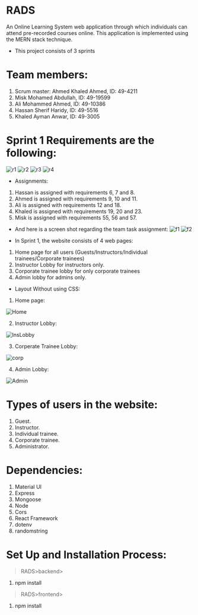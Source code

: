 # RADS
An Online Learning System web application through which individuals can attend pre-recorded courses online. This application is implemented using the MERN stack technique.


* This project consists of 3 sprints

# Team members:

1. Scrum master: Ahmed Khaled Ahmed, ID: 49-4211
2. Misk Mohamed Abdullah, ID: 49-19599
3. Ali Mohammed Ahmed, ID: 49-10386
4. Hassan Sherif Haridy, ID: 49-5516
5. Khaled Ayman Anwar, ID: 49-3005

# Sprint 1 Requirements are the following:

![r1](https://user-images.githubusercontent.com/105018459/199099147-e2fd15db-4f68-4479-bffb-456c384a6253.PNG)
![r2](https://user-images.githubusercontent.com/105018459/199099145-4f12cd47-979e-4b9b-b31a-995f985d109e.PNG)
![r3](https://user-images.githubusercontent.com/105018459/199099140-dda926cf-f59d-4933-b42b-d4e009102e1b.PNG)
![r4](https://user-images.githubusercontent.com/105018459/199099149-801bc56a-5087-4aab-8baf-4ee251005850.PNG)

* Assignments:

1. Hassan is assigned with requirements 6, 7 and 8.
2. Ahmed is assigned with requirements 9, 10 and 11.
3. Ali is assigned with requirements 12 and 18.
4. Khaled is assigned with requirements 19, 20 and 23.
5. Misk is assigned with requirements 55, 56 and 57.

- And here is a screen shot regarding the team task assignment:
![f1](https://user-images.githubusercontent.com/105018459/199100089-380cd74d-5722-42c9-b877-4bd822bf94c3.PNG)
![f2](https://user-images.githubusercontent.com/105018459/199100099-7f817dc3-0ec4-4264-a52c-2a407257f804.PNG)

- In Sprint 1, the website consists of 4 web pages:
1. Home page for all users (Guests/Instructors/Individual trainees/Corporate trainees)
2. Instructor Lobby for instructors only.
3. Corporate trainee lobby for only corporate trainees
4. Admin lobby for admins only.

- Layout Without using CSS:

1. Home page:

![Home](https://user-images.githubusercontent.com/105018459/199102056-4768a1f1-f3b5-495b-b9cd-450e6d054dc5.PNG)

2. Instructor Lobby:

![InsLobby](https://user-images.githubusercontent.com/105018459/199102103-8f0b1890-81d6-4fa5-9c86-8ad5a586abd1.PNG)

3. Corperate Trainee Lobby:

![corp](https://user-images.githubusercontent.com/105018459/199102214-2675ae6b-28bf-4213-8eba-90edbc072345.PNG)

4. Admin Lobby:

![Admin](https://user-images.githubusercontent.com/105018459/199102409-2813687a-3f3a-40cc-be44-743d39a62e00.PNG)


# Types of users in the website:

1. Guest.
2. Instructor.
3. Individual trainee.
4. Corporate trainee.
5. Administrator.



# Dependencies:
1. Material UI
2. Express
3. Mongoose
4. Node
5. Cors
6. React Framework
7. dotenv
8. randomstring


# Set Up and Installation Process:

>RADS>backend>
1) npm install

>RADS>frontend>
1) npm install
